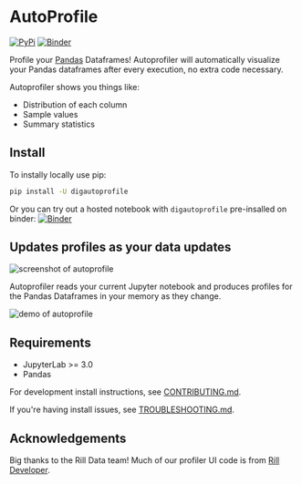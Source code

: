 # AutoProfile

[![PyPi](https://img.shields.io/pypi/v/digautoprofile.svg)](https://pypi.org/project/digautoprofile/)
[![Binder](https://mybinder.org/badge_logo.svg)](https://mybinder.org/v2/gh/cmudig/AutoProfile/HEAD?labpath=examples%2FSF%20Housing%20Demo.ipynb)

Profile your [Pandas](https://pandas.pydata.org) Dataframes! Autoprofiler will automatically visualize your Pandas dataframes after every execution, no extra code necessary.

Autoprofiler shows you things like:

-   Distribution of each column
-   Sample values
-   Summary statistics

## Install

To instally locally use pip:
```bash
pip install -U digautoprofile
```

Or you can try out a hosted notebook with `digautoprofile` pre-insalled on binder: [![Binder](https://mybinder.org/badge_logo.svg)](https://mybinder.org/v2/gh/cmudig/AutoProfile/HEAD?labpath=examples%2FSF%20Housing%20Demo.ipynb)


## Updates profiles as your data updates
![screenshot of autoprofile](https://raw.githubusercontent.com/cmudig/AutoProfile/main/.github/screenshots/profiler_sc.png)

Autoprofiler reads your current Jupyter notebook and produces profiles for the Pandas Dataframes in your memory as they change.

![demo of autoprofile](https://raw.githubusercontent.com/cmudig/AutoProfile/main/.github/screenshots/demo.gif)

## Requirements

-   JupyterLab >= 3.0
-   Pandas


For development install instructions, see [CONTRIBUTING.md](CONTRIBUTING.md).

If you're having install issues, see [TROUBLESHOOTING.md](TROUBLESHOOTING.md).

## Acknowledgements

Big thanks to the Rill Data team! Much of our profiler UI code is from [Rill Developer](https://github.com/rilldata/rill-developer).
